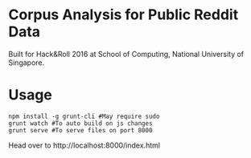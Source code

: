 # Corpus Analysis for Public Reddit Data

Built for Hack&Roll 2016 at School of Computing, National University of Singapore.

# Usage
```
npm install -g grunt-cli #May require sudo
grunt watch #To auto build on js changes
grunt serve #To serve files on port 8000
```

Head over to http://localhost:8000/index.html
